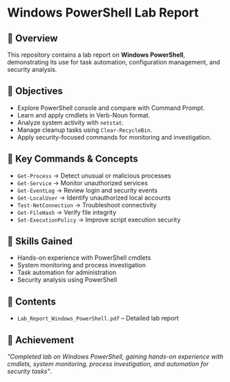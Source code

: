 # Windows PowerShell Lab Report

## 📌 Overview
This repository contains a lab report on **Windows PowerShell**, demonstrating its use for task automation, configuration management, and security analysis.

## 🔹 Objectives
- Explore PowerShell console and compare with Command Prompt.
- Learn and apply cmdlets in Verb-Noun format.
- Analyze system activity with `netstat`.
- Manage cleanup tasks using `Clear-RecycleBin`.
- Apply security-focused commands for monitoring and investigation.

## 🔹 Key Commands & Concepts
- `Get-Process` → Detect unusual or malicious processes  
- `Get-Service` → Monitor unauthorized services  
- `Get-EventLog` → Review login and security events  
- `Get-LocalUser` → Identify unauthorized local accounts  
- `Test-NetConnection` → Troubleshoot connectivity  
- `Get-FileHash` → Verify file integrity  
- `Set-ExecutionPolicy` → Improve script execution security  

## 🔹 Skills Gained
- Hands-on experience with PowerShell cmdlets  
- System monitoring and process investigation  
- Task automation for administration  
- Security analysis using PowerShell  

## 📂 Contents
- `Lab_Report_Windows_PowerShell.pdf` – Detailed lab report

## 📌 Achievement 
*"Completed lab on Windows PowerShell, gaining hands-on experience with cmdlets, system monitoring, process investigation, and automation for security tasks"*.
